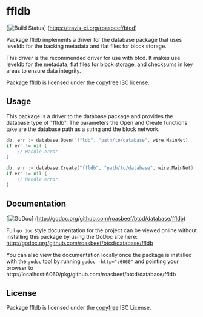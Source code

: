 ffldb
=====

[![Build Status](https://travis-ci.org/roasbeef/btcd.png?branch=master)]
(https://travis-ci.org/roasbeef/btcd)

Package ffldb implements a driver for the database package that uses leveldb for
the backing metadata and flat files for block storage.

This driver is the recommended driver for use with btcd.  It makes use leveldb
for the metadata, flat files for block storage, and checksums in key areas to
ensure data integrity.

Package ffldb is licensed under the copyfree ISC license.

## Usage

This package is a driver to the database package and provides the database type
of "ffldb".  The parameters the Open and Create functions take are the
database path as a string and the block network.

```Go
db, err := database.Open("ffldb", "path/to/database", wire.MainNet)
if err != nil {
	// Handle error
}
```

```Go
db, err := database.Create("ffldb", "path/to/database", wire.MainNet)
if err != nil {
	// Handle error
}
```

## Documentation

[![GoDoc](https://godoc.org/github.com/roasbeef/btcd/database/ffldb?status.png)]
(http://godoc.org/github.com/roasbeef/btcd/database/ffldb)

Full `go doc` style documentation for the project can be viewed online without
installing this package by using the GoDoc site here:
http://godoc.org/github.com/roasbeef/btcd/database/ffldb

You can also view the documentation locally once the package is installed with
the `godoc` tool by running `godoc -http=":6060"` and pointing your browser to
http://localhost:6060/pkg/github.com/roasbeef/btcd/database/ffldb

## License

Package ffldb is licensed under the [copyfree](http://copyfree.org) ISC
License.
